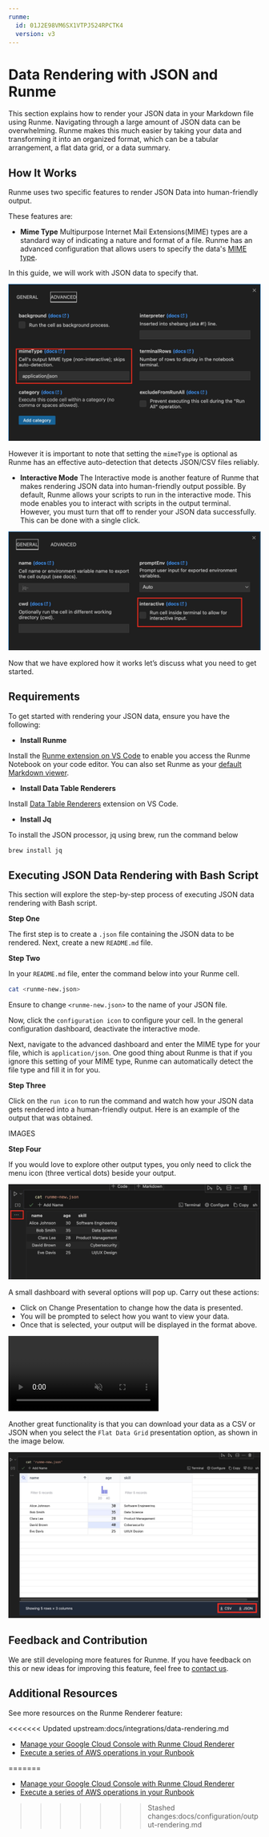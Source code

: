 ```yaml
---
runme:
  id: 01J2E98VM6SX1VTPJ524RPCTK4
  version: v3
---
```


# Data Rendering with JSON and Runme

This section explains how to render your JSON data in your Markdown file using Runme.
Navigating through a large amount of JSON data can be overwhelming. Runme makes this much easier by taking your data and transforming it into an organized format, which can be a tabular arrangement, a flat data grid, or a data summary.

## How It Works

Runme uses two specific features to render JSON Data into human-friendly output.

These features are:

- **Mime Type**
   Multipurpose Internet Mail Extensions(MIME) types are a standard way of indicating a nature and format of a file. Runme has an advanced configuration that allows users to specify the data's [MIME type](../Reference/mime.md).

In this guide, we will work with JSON data to specify that.

![Runme mimetype](../../static/img/guide-page/runme-mimetype.png)

However it is important to note that setting the `mimeType` is optional as Runme has an effective auto-detection that detects JSON/CSV files reliably.

- **Interactive Mode**
   The Interactive mode is another feature of Runme that makes rendering JSON data into human-friendly output possible. By default, Runme allows your scripts to run in the interactive mode. This mode enables you to interact with scripts in the output terminal.
   However, you must turn that off to render your JSON data successfully. This can be done with a single click.

![interaction mode](../../static/img/guide-page/runme-interaction.png)

Now that we have explored how it works let’s discuss what you need to get started.

## Requirements

To get started with rendering your JSON data, ensure you have the following:

- **Install Runme**

Install the [Runme extension on VS Code](https://marketplace.visualstudio.com/items?itemName=stateful.runme) to enable you access the Runme Notebook on your code editor. You can also set Runme as your [default Markdown viewer](../installation/installrunme#how-to-set-vs-code-as-your-default-markdown-viewer).

- **Install Data Table Renderers**

Install [Data Table Renderers](https://marketplace.visualstudio.com/items?itemName=RandomFractalsInc.vscode-data-table) extension on VS Code.

- **Install Jq**

To install the JSON processor, jq using brew, run the command below

```sh {"id":"01J2E9A4BCXYD11123FRPGB7X8"}
brew install jq
```

## Executing JSON Data Rendering with Bash Script

This section will explore the step-by-step process of executing JSON data rendering with Bash script.

**Step One**

The first step is to create a `.json` file containing the JSON data to be rendered. Next, create a new `README.md` file.

**Step Two**

In your `README.md` file, enter the command below into your Runme cell.

```sh {"id":"01J2E9DZ5T4GTBYMS2B62ARZF3"}
cat <runme-new.json>
```

Ensure to change `<runme-new.json>` to the name of your JSON file.

Now, click the `configuration icon` to configure your cell. In the general configuration dashboard, deactivate the interactive mode.

Next, navigate to the advanced dashboard and enter the MIME type for your file, which is `application/json`. One good thing about Runme is that if you ignore this setting of your MIME type, Runme can automatically detect the file type and fill it in for you. 

**Step Three**

Click on the `run icon` to run the command and watch how your JSON data gets rendered into a human-friendly output.
Here is an example of the output that was obtained.

IMAGES

**Step Four**

If you would love to explore other output types, you only need to click the menu icon (three vertical dots) beside your output.

![JSON output](../../static/img/guide-page/runme-terminal-data-rendering.png)

A small dashboard with several options will pop up. Carry out these actions:

- Click on Change Presentation to change how the data is presented.
- You will be prompted to select how you want to view your data.
- Once that is selected, your output will be displayed in the format above.

<video autoPlay loop muted playsInline controls>
  <source src="/videos/runme-data-rendering.mp4" type="video/mp4" />
  <source src="/videos/runme-data-rendering.webm" type="video/webm" />
</video>

Another great functionality is that you can download your data as a CSV or JSON when you select the `Flat Data Grid` presentation option, as shown in the image below.

![JSON output save](../../static/img/guide-page/runme-save-json-output.jpg)

## Feedback and Contribution

We are still developing more features for Runme. If you have feedback on this or new ideas for improving this feature, feel free to [contact us](https://github.com/stateful/runme?tab=readme-ov-file#feedback).

## Additional Resources

See more resources on the Runme Renderer feature:

<<<<<<< Updated upstream:docs/integrations/data-rendering.md
- [Manage your Google Cloud Console with Runme Cloud Renderer](https://docs.runme.dev/integrations/cloud-render/gcp)
- [Execute a series of AWS operations in your Runbook](https://docs.runme.dev/integrations/cloud-render/aws)

=======
- [Manage your Google Cloud Console with Runme Cloud Renderer](/guide/cloud-render/gcp)
- [Execute a series of AWS operations in your Runbook](/guide/cloud-render/aws)
>>>>>>> Stashed changes:docs/configuration/output-rendering.md
